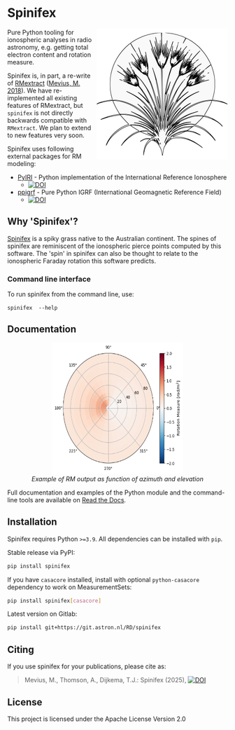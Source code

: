 # Spinifex

<!-- Re-enable when building these is working -->
<!-- ![Build status](git.astron.nl/spinifex/badges/main/pipeline.svg) -->
<!-- ![Test coverage](git.astron.nl/spinifex/badges/main/coverage.svg) -->

<!-- ![Latest release](https://git.astron.nl/templates/python-package/badges/main/release.svg) -->

<img src="_static/spinifex-logo.png" width="300" height="300" align="right" />

Pure Python tooling for ionospheric analyses in radio astronomy, e.g. getting total electron content and rotation
measure.

Spinifex is, in part, a re-write of [RMextract](https://github.com/lofar-astron/RMextract)
([Mevius, M. 2018](https://www.ascl.net/1806.024)). We have re-implemented all existing features of RMextract, but
`spinifex` is not directly backwards compatible with `RMextract`. We plan to extend to new features very soon.

Spinifex uses following external packages for RM modeling:

-   [PyIRI](https://doi.org/10.5281/zenodo.10139334) - Python implementation of the International Reference Ionosphere
    -   [![DOI](https://zenodo.org/badge/DOI/10.5281/zenodo.10139334.svg)](https://doi.org/10.5281/zenodo.10139334)
-   [ppigrf](https://github.com/IAGA-VMOD/ppigrf) - Pure Python IGRF (International Geomagnetic Reference Field)
    -   [![DOI](https://zenodo.org/badge/DOI/10.5281/zenodo.14231854.svg)](https://doi.org/10.5281/zenodo.14231854)

## Why 'Spinifex'?

[Spinifex](<https://en.wikipedia.org/wiki/Triodia_(plant)>) is a spiky grass native to the Australian continent. The
spines of spinifex are reminiscent of the ionospheric pierce points computed by this software. The 'spin' in spinifex
can also be thought to relate to the ionospheric Faraday rotation this software predicts.

### Command line interface

To run spinifex from the command line, use:

```
spinifex  --help
```

## Documentation

<div style="text-align:center"><img src="_static/altaz_example.png" width="300" height="300" />
<br />
<i>Example of RM output as function of azimuth and elevation</i>
</div>

Full documentation and examples of the Python module and the command-line tools are available on
[Read the Docs](https://spinifex.readthedocs.io/).

## Installation

Spinifex requires Python `>=3.9`. All dependencies can be installed with `pip`.

Stable release via PyPI:

```bash
pip install spinifex
```

If you have `casacore` installed, install with optional `python-casacore` dependency to work on MeasurementSets:

```bash
pip install spinifex[casacore]
```

Latest version on Gitlab:

```bash
pip install git+https://git.astron.nl/RD/spinifex
```

## Citing

If you use spinifex for your publications, please cite as:

> Mevius, M., Thomson, A., Dijkema, T.J.: Spinifex (2025),
> [![DOI](https://zenodo.org/badge/DOI/10.5281/zenodo.15000430.svg)](https://doi.org/10.5281/zenodo.15000430)

## License

This project is licensed under the Apache License Version 2.0
